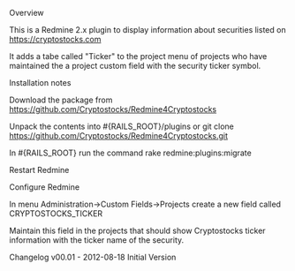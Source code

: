Overview

This is a Redmine 2.x plugin to display information about securities listed on https://cryptostocks.com

It adds a tabe called "Ticker" to the project menu of projects who have maintained the a project custom field with the security ticker symbol.

Installation notes

Download the package from https://github.com/Cryptostocks/Redmine4Cryptostocks

Unpack the contents into #{RAILS_ROOT}/plugins or git clone https://github.com/Cryptostocks/Redmine4Cryptostocks.git

In #{RAILS_ROOT} run the command rake redmine:plugins:migrate

Restart Redmine

Configure Redmine

In menu Administration->Custom Fields->Projects create a new field called CRYPTOSTOCKS_TICKER

Maintain this field in the projects that should show Cryptostocks ticker information with the ticker name of the security.

Changelog v00.01 - 2012-08-18 Initial Version


